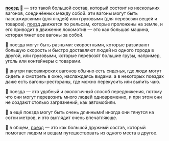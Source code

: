 **[поезд](train.md)** 🚂 — это такой большой состав, который состоит из нескольких вагонов, соединённых между собой. эти вагоны могут быть пассажирскими (для людей) или грузовыми (для перевозки вещей и товаров). [поезд](train.md) движется по рельсам, которые проложены на земле, и его приводит в движение локомотив — это как большая машина, которая тянет все вагоны за собой.

🚂 поезда могут быть разными: скоростными, которые развивают большую скорость и быстро доставляют людей из одного города в другой, или грузовыми, которые перевозят большие грузы, например, уголь или контейнеры с товарами.

🚂 внутри пассажирских вагонов обычно есть сиденья, где люди могут сидеть и смотреть в окно, наслаждаясь видами. а в некоторых поездах даже есть вагоны-рестораны, где можно перекусить или выпить чаю.

🚂 поезда — это удобный и экологичный способ передвижения, потому что они могут перевозить много людей одновременно, и при этом они не создают столько загрязнений, как автомобили.

🚂 а ещё поезда могут быть очень длинными! иногда они тянутся на сотни метров, и это выглядит очень впечатляюще.

🚂 в общем, [поезд](train.md) — это как большой дружный состав, который помогает людям и вещам путешествовать из одного места в другое.
